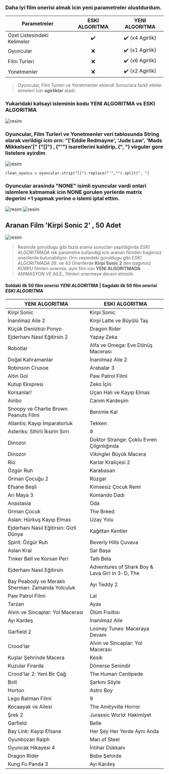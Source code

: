 ### Daha iyi film onerisi almak icin yeni parametreler olustdurdum.

| Parametreler | ESKI ALGORITMA | YENI ALGORITMA |
| ------------ | :----------------: | :--------------: |
| Ozet Listesindeki Kelimeler | :heavy_check_mark: | :heavy_check_mark: (x4 Agirlik) |
| Oyuncular | :x: | :heavy_check_mark: (x1 Agirlik)  |
| Film Turleri | :x: | :heavy_check_mark: (x6 Agirlik) |
| Yonetmenler | :x: | :heavy_check_mark: (x2 Agirlik) |
> Oyuncular, Film Turleri ve Yonetmenler eklendi Sonuclara farkli etkiler etmeleri icin __agirliklar__ atadi.




### Yukaridaki katsayi isleminin kodu YENI ALGORITMA vs ESKI ALGORITMA
![resim](https://user-images.githubusercontent.com/79863003/200186623-2e8aadaa-e032-46e9-a6a0-0f4450da5385.png)

### Oyuncular, Film Turleri ve Yonetmenler veri tablosunda String olarak verildigi icin orn: "['Eddie Redmayne', 'Jude Law', 'Mads Mikkelsen']" ("[]") , ("'") isaretlerini kaldirip, (", ") virguler gore listelere ayirdim 
![resim](https://user-images.githubusercontent.com/79863003/200187245-65414007-e0de-4300-b79f-c387fec6febc.png)
````
clean_oyuncu = oyuncular.strip("[]").replace("'","").split(", ")
````
### Oyuncular arasinda "NONE" isimli oyuncular vardi onlari islemlere katmamak icin NONE gorulen yerlerde matrix degerini +1 yapmak yerine o islemi iptal ettim.
![resim](https://user-images.githubusercontent.com/79863003/200187530-2e01ada8-ae28-4641-bed9-266bedd6dde7.png)
![resim](https://user-images.githubusercontent.com/79863003/200187466-e4244cdd-59c3-44b1-9009-45de3b1c6ac5.png)


## Aranan Film 'Kirpi Sonic 2' , 50 Adet
![resim](https://user-images.githubusercontent.com/79863003/200185144-095c06a8-0ded-43ec-ac07-4f434dd6ed29.png)
> Resimde goruldugu gibi fazla arama sonuclari yapildiginda _ESKI ALGORITMADA_ tek parametre kullandigi icin aranan filmden bagimsiz onerilerde bulunabiliyor.
Orn: resimdeki goruldugu gibi _ESKI ALGORITMADA_ 39. ve 43 Onerilerde __Kirpi Sonic 2__ den bagimsiz _KORKU_ filmleri onermis.
ayni film icin __YENI ALGORITMADA__ ANIMASYON VE AILE_ filmleri onermeye devam etmistir.



#### Soldaki ilk 50 film onerisi _YENI ALGORITMA_  | Sagdaki ilk 50 film onerisi _ESKI ALGORITMA_
| YENI ALGORITMA   | ESKI ALGORITMA |
| ------------- | ------------- |
| Kirpi Sonic | Kirpi Sonic |
| İnanılmaz Aile 2 | Kirpi Latte ve Büyülü Taş |
| Küçük Denizkızı Ponyo | Dragon Rider |
| Ejderhanı Nasıl Eğitirsin 2 | Yapay Zeka |
| Robotlar | Alfa ve Omega: Eve Dönüş Macerası |
| Doğal Kahramanlar | İnanılmaz Aile 2 |
| Robinson Crusoe | Arabalar 3 |
| Altın Gol | Paw Patrol Filmi |
| Kutup Ekspresi | Zeko İçin |
| Korsanlar! | Uçan Halı ve Kayıp Elmas |
| Ainbo | Canım Kardeşim |
| Snoopy ve Charlie Brown Peanuts Filmi | Benimle Kal |
| Atlantis: Kayıp İmparatorluk | Tekken |
| Asteriks: Sihirli İksirin Sırrı | 9 |
| Dinozor | Doktor Strange: Çoklu Evren Çılgınlığında |
| Dinozor | Vikingler Büyük Macera |
| Rio | Karlar Kraliçesi 2 |
| Özgür Ruh | Karabasan |
| Orman Çocuğu 2 | Rüzgar |
| Efsane Beşli | Kimsesiz Çocuk Remi |
| Arı Maya 3 | Komando Dadı |
| Anastasia | Oda |
| Orman Çocuk | The Breed |
| Aslan: Hürkuş Kayıp Elmas | Uzay Yolu |
| Ejderhanı Nasıl Eğitirsin: Gizli Dünya | Kağıttan Kentler |
| Spirit: Özgür Ruh | Beverly Hills Çuvava |
| Aslan Kral | Sar Başa |
| Tinker Bell ve Korsan Peri | Tatlı Bela |
| Ejderhanı Nasıl Eğitirsin | Adventures of Shark Boy & Lava Girl in 3-D, The |
| Bay Peabody ve Meraklı Sherman: Zamanda Yolculuk | Ayı Teddy 2 |
| Paw Patrol Filmi | Lal |
| Tarzan | Ayas |
| Alvin ve Sincaplar: Yol Macerası | Ölüm Fısıltısı |
| Ayı Kardeş | İnanılmaz Aile |
| Garfield 2 | Looney Tunes: Maceraya Devam |
| Crood'lar | Alvin ve Sincaplar: Yol Macerası |
| Kuşlar Şehrinde Macera | Kesik |
| Kuzular Firarda | Dönerse Senindir |
| Crood'lar 2: Yeni Bir Çağ | The Human Centipede |
| Bolt | Şarkını Söyle |
| Horton | Astro Boy |
| Lego Batman Filmi | 9 |
| Kocaayak ve Ailesi | The Amityville Horror |
| Şrek 2 | Jurassic World: Hakimiyet |
| Garfield | Belle |
| Bay Link: Kayıp Efsane | Her Şey Her Yerde Aynı Anda |
| Oyunbozan Ralph | Man of Steel |
| Oyuncak Hikayesi 4 | İntihar Dükkanı |
| Dragon Rider | Bebe Şehirde |
| Kung Fu Panda 3 | Ayı Kardeş |


